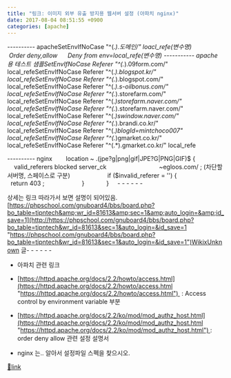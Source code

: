 ```yaml
---
title: "링크: 이미지 외부 유출 방지용 웹서버 설정 (아파치 nginx)"
date: 2017-08-04 08:51:55 +0900
categories: [apache]
---
```


---------- apacheSetEnvIfNoCase "^(.*).도메인/" loacl_refe(변수명)     <files>      </files>Order deny,allow      Deny from env=local_refe(변수명) ----------- apache 용 테스트 샘플SetEnvIfNoCase Referer "^(.*).09form.com/" local_refeSetEnvIfNoCase Referer "^(.*).blogspot.kr/" local_refeSetEnvIfNoCase Referer "^(.*).blogspot.com/" local_refeSetEnvIfNoCase Referer "^(.*).s-oilbonus.com/" local_refeSetEnvIfNoCase Referer "^(.*).storefarm.com/" local_refeSetEnvIfNoCase Referer "^(.*)storefarm.naver.com/" local_refeSetEnvIfNoCase Referer "^(.*).storefarm.naver.com/" local_refeSetEnvIfNoCase Referer "^(.*)swindow.naver.com/" local_refeSetEnvIfNoCase Referer "^(.*).brandi.co.kr/" local_refeSetEnvIfNoCase Referer "^(.*)blogId=mintchoco007" local_refeSetEnvIfNoCase Referer "^(.*)gmarket.co.kr/" local_refeSetEnvIfNoCase Referer "^(.*).gmarket.co.kr/" local_refe  
  
---------- nginx        location ~ \.(jpe?g|png|gif|JPE?G|PNG|GIF)$ {                     valid_referers blocked server_ck                               ~egloos\.com/ ; (차단할 서버명, 스페이스로 구분)                      if ($invalid_referer = '') {                              return 403 ;                      }             }     - - - - - -

상세는 링크 따라가서 보면 설명이 되어있음.[https://phpschool.com/gnuboard4/bbs/board.php?bo_table=tipntech&amp;wr_id=81613&amp;sec=1&amp;auto_login=&amp;id_save=1](http://https://phpschool.com/gnuboard4/bbs/board.php?bo_table=tipntech&wr_id=81613&sec=1&auto_login=&id_save=1 "https://phpschool.com/gnuboard4/bbs/board.php?bo_table=tipntech&wr_id=81613&sec=1&auto_login=&id_save=1")WikixUnknown 글- - - - - -

- 아파치 관련 링크
- [https://httpd.apache.org/docs/2.2/howto/access.html](https://httpd.apache.org/docs/2.2/howto/access.html "https://httpd.apache.org/docs/2.2/howto/access.html")  : Access control by environment variable 부분
- [https://httpd.apache.org/docs/2.2/ko/mod/mod_authz_host.html](https://httpd.apache.org/docs/2.2/ko/mod/mod_authz_host.html "https://httpd.apache.org/docs/2.2/ko/mod/mod_authz_host.html") : order deny allow 관련 설정 설명서

- nginx 는.. 알아서 설정파일 스펙을 찾으시오.




[🔗link](http://www.mins01.com/mh/tech/read/1100)